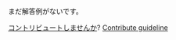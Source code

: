 
まだ解答例がないです。

[コントリビュートしませんか](https://github.com/BFEdev/BFE.dev-solutions/blob/main/quiz/hoisting-iiii_ja.md)?  [Contribute guideline](https://github.com/BFEdev/BFE.dev-solutions#how-to-contribute)
